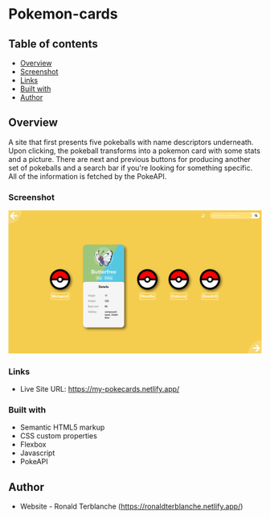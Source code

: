# Pokemon-cards
## Table of contents

- [Overview](#overview)
- [Screenshot](#screenshot)
- [Links](#links)
- [Built with](#built-with)
- [Author](#author)


## Overview

A site that first presents five pokeballs with name descriptors underneath. Upon clicking, the pokeball transforms into a pokemon card with some stats and a picture. There are next and previous buttons for producing another set of pokeballs and a search bar if you're looking for something specific. All of the information is fetched by the PokeAPI.


### Screenshot

![](./Screenshot.png)


### Links

- Live Site URL: https://my-pokecards.netlify.app/


### Built with

- Semantic HTML5 markup
- CSS custom properties
- Flexbox
- Javascript
- PokeAPI


## Author
- Website - Ronald Terblanche (https://ronaldterblanche.netlify.app/)
